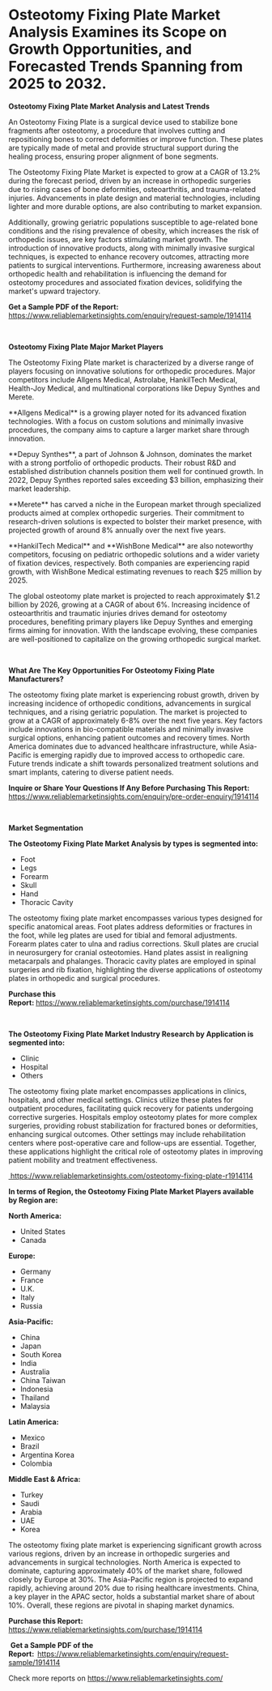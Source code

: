 <p><h1>Osteotomy Fixing Plate Market Analysis Examines its Scope on Growth Opportunities, and Forecasted Trends Spanning from 2025 to 2032.</h1></p><p><strong>Osteotomy Fixing Plate Market Analysis and Latest Trends</strong></p>
<p><p>An Osteotomy Fixing Plate is a surgical device used to stabilize bone fragments after osteotomy, a procedure that involves cutting and repositioning bones to correct deformities or improve function. These plates are typically made of metal and provide structural support during the healing process, ensuring proper alignment of bone segments. </p><p>The Osteotomy Fixing Plate Market is expected to grow at a CAGR of 13.2% during the forecast period, driven by an increase in orthopedic surgeries due to rising cases of bone deformities, osteoarthritis, and trauma-related injuries. Advancements in plate design and material technologies, including lighter and more durable options, are also contributing to market expansion. </p><p>Additionally, growing geriatric populations susceptible to age-related bone conditions and the rising prevalence of obesity, which increases the risk of orthopedic issues, are key factors stimulating market growth. The introduction of innovative products, along with minimally invasive surgical techniques, is expected to enhance recovery outcomes, attracting more patients to surgical interventions. Furthermore, increasing awareness about orthopedic health and rehabilitation is influencing the demand for osteotomy procedures and associated fixation devices, solidifying the market's upward trajectory.</p></p>
<p><strong>Get a Sample PDF of the Report:&nbsp;</strong> <a href="https://www.reliablemarketinsights.com/enquiry/request-sample/1914114?utm_campaign=3186&utm_medium=2&utm_source=Github&utm_content=ia&utm_term=05032025&utm_id=osteotomy-fixing-plate">https://www.reliablemarketinsights.com/enquiry/request-sample/1914114</a></p>
<p>&nbsp;</p>
<p><strong>Osteotomy Fixing Plate Major Market Players</strong></p>
<p><p>The Osteotomy Fixing Plate market is characterized by a diverse range of players focusing on innovative solutions for orthopedic procedures. Major competitors include Allgens Medical, Astrolabe, HankilTech Medical, Health-Joy Medical, and multinational corporations like Depuy Synthes and Merete.</p><p>**Allgens Medical** is a growing player noted for its advanced fixation technologies. With a focus on custom solutions and minimally invasive procedures, the company aims to capture a larger market share through innovation.</p><p>**Depuy Synthes**, a part of Johnson & Johnson, dominates the market with a strong portfolio of orthopedic products. Their robust R&D and established distribution channels position them well for continued growth. In 2022, Depuy Synthes reported sales exceeding $3 billion, emphasizing their market leadership.</p><p>**Merete** has carved a niche in the European market through specialized products aimed at complex orthopedic surgeries. Their commitment to research-driven solutions is expected to bolster their market presence, with projected growth of around 8% annually over the next five years.</p><p>**HankilTech Medical** and **WishBone Medical** are also noteworthy competitors, focusing on pediatric orthopedic solutions and a wider variety of fixation devices, respectively. Both companies are experiencing rapid growth, with WishBone Medical estimating revenues to reach $25 million by 2025.</p><p>The global osteotomy plate market is projected to reach approximately $1.2 billion by 2026, growing at a CAGR of about 6%. Increasing incidence of osteoarthritis and traumatic injuries drives demand for osteotomy procedures, benefiting primary players like Depuy Synthes and emerging firms aiming for innovation. With the landscape evolving, these companies are well-positioned to capitalize on the growing orthopedic surgical market.</p></p>
<p>&nbsp;</p>
<p><strong>What Are The Key Opportunities For Osteotomy Fixing Plate Manufacturers?</strong></p>
<p><p>The osteotomy fixing plate market is experiencing robust growth, driven by increasing incidence of orthopedic conditions, advancements in surgical techniques, and a rising geriatric population. The market is projected to grow at a CAGR of approximately 6-8% over the next five years. Key factors include innovations in bio-compatible materials and minimally invasive surgical options, enhancing patient outcomes and recovery times. North America dominates due to advanced healthcare infrastructure, while Asia-Pacific is emerging rapidly due to improved access to orthopedic care. Future trends indicate a shift towards personalized treatment solutions and smart implants, catering to diverse patient needs.</p></p>
<p><strong>Inquire or Share Your Questions If Any Before Purchasing This Report:</strong> <a href="https://www.reliablemarketinsights.com/enquiry/pre-order-enquiry/1914114?utm_campaign=3186&utm_medium=2&utm_source=Github&utm_content=ia&utm_term=05032025&utm_id=osteotomy-fixing-plate">https://www.reliablemarketinsights.com/enquiry/pre-order-enquiry/1914114</a></p>
<p>&nbsp;</p>
<p><strong>Market Segmentation</strong></p>
<p><strong>The Osteotomy Fixing Plate Market Analysis by types is segmented into:</strong></p>
<p><ul><li>Foot</li><li>Legs</li><li>Forearm</li><li>Skull</li><li>Hand</li><li>Thoracic Cavity</li></ul></p>
<p><p>The osteotomy fixing plate market encompasses various types designed for specific anatomical areas. Foot plates address deformities or fractures in the foot, while leg plates are used for tibial and femoral adjustments. Forearm plates cater to ulna and radius corrections. Skull plates are crucial in neurosurgery for cranial osteotomies. Hand plates assist in realigning metacarpals and phalanges. Thoracic cavity plates are employed in spinal surgeries and rib fixation, highlighting the diverse applications of osteotomy plates in orthopedic and surgical procedures.</p></p>
<p><strong>Purchase this Report:&nbsp;</strong><a href="https://www.reliablemarketinsights.com/purchase/1914114?utm_campaign=3186&utm_medium=2&utm_source=Github&utm_content=ia&utm_term=05032025&utm_id=osteotomy-fixing-plate">https://www.reliablemarketinsights.com/purchase/1914114</a></p>
<p>&nbsp;</p>
<p><strong>The Osteotomy Fixing Plate Market Industry Research by Application is segmented into:</strong></p>
<p><ul><li>Clinic</li><li>Hospital</li><li>Others</li></ul></p>
<p><p>The osteotomy fixing plate market encompasses applications in clinics, hospitals, and other medical settings. Clinics utilize these plates for outpatient procedures, facilitating quick recovery for patients undergoing corrective surgeries. Hospitals employ osteotomy plates for more complex surgeries, providing robust stabilization for fractured bones or deformities, enhancing surgical outcomes. Other settings may include rehabilitation centers where post-operative care and follow-ups are essential. Together, these applications highlight the critical role of osteotomy plates in improving patient mobility and treatment effectiveness.</p></p>
<p><a href="https://www.reliablemarketinsights.com/osteotomy-fixing-plate-r1914114?utm_campaign=3186&utm_medium=2&utm_source=Github&utm_content=ia&utm_term=05032025&utm_id=osteotomy-fixing-plate">&nbsp;https://www.reliablemarketinsights.com/osteotomy-fixing-plate-r1914114</a></p>
<p><strong>In terms of Region, the Osteotomy Fixing Plate Market Players available by Region are:</strong></p>
<p>
    <p> <strong> North America: </strong>
        <ul>
            <li>United States</li>
            <li>Canada</li>
        </ul>
        </p> 
    <p> <strong> Europe: </strong>
        <ul>
            <li>Germany</li>
            <li>France</li>
            <li>U.K.</li>
            <li>Italy</li>
            <li>Russia</li>
        </ul>
        </p> 
    <p> <strong> Asia-Pacific: </strong>
        <ul>
            <li>China</li>
            <li>Japan</li>
            <li>South Korea</li>
            <li>India</li>
            <li>Australia</li>
            <li>China Taiwan</li>
            <li>Indonesia</li>
            <li>Thailand</li>
            <li>Malaysia</li>
        </ul>
        </p> 
    <p> <strong> Latin America: </strong>
        <ul>
            <li>Mexico</li>
            <li>Brazil</li>
            <li>Argentina Korea</li>
            <li>Colombia</li>
        </ul>
        </p> 
    <p> <strong> Middle East & Africa: </strong>
        <ul>
            <li>Turkey</li>
            <li>Saudi</li>
            <li>Arabia</li>
            <li>UAE</li>
            <li>Korea</li>
        </ul>
    </p>
    </p>
<p><p>The osteotomy fixing plate market is experiencing significant growth across various regions, driven by an increase in orthopedic surgeries and advancements in surgical technologies. North America is expected to dominate, capturing approximately 40% of the market share, followed closely by Europe at 30%. The Asia-Pacific region is projected to expand rapidly, achieving around 20% due to rising healthcare investments. China, a key player in the APAC sector, holds a substantial market share of about 10%. Overall, these regions are pivotal in shaping market dynamics.</p></p>
<p><strong>Purchase this Report: </strong><a href="https://www.reliablemarketinsights.com/purchase/1914114?utm_campaign=3186&utm_medium=2&utm_source=Github&utm_content=ia&utm_term=05032025&utm_id=osteotomy-fixing-plate">https://www.reliablemarketinsights.com/purchase/1914114</a></p>
<p>&nbsp;<strong>Get a Sample PDF of the Report:&nbsp;&nbsp;</strong><a href="https://www.reliablemarketinsights.com/enquiry/request-sample/1914114?utm_campaign=3186&utm_medium=2&utm_source=Github&utm_content=ia&utm_term=05032025&utm_id=osteotomy-fixing-plate">https://www.reliablemarketinsights.com/enquiry/request-sample/1914114</a></p>
<p><strong></strong></p>
<p>Check more reports on <a href="https://www.reliablemarketinsights.com/?utm_campaign=3186&utm_medium=2&utm_source=Github&utm_content=ia&utm_term=05032025&utm_id=osteotomy-fixing-plate">https://www.reliablemarketinsights.com/</a></p>